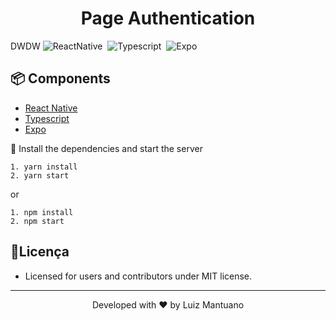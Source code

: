 <h1 align="center">
    <a>Page Authentication</a>
</h1>

DWDW
![ReactNative](https://img.shields.io/badge/React_Native-20232A?style=for-the-badge&logo=react&logoColor=61DAFB)&nbsp;
![Typescript](https://img.shields.io/badge/TypeScript-007ACC?style=for-the-badge&logo=typescript&logoColor=white)&nbsp;
![Expo](https://img.shields.io/badge/Expo-1B1F23?style=for-the-badge&logo=expo&logoColor=white)&nbsp;


## 📦 Components
* [React Native](https://reactnative.dev/)
* [Typescript](https://www.typescriptlang.org/)
* [Expo](https://docs.expo.io/)

🎯 Install the dependencies and start the server

```
1. yarn install
2. yarn start
```
or
```
1. npm install
2. npm start
```

##  📃Licença

* Licensed for users and contributors under MIT license.

---
<p align="center">Developed with ❤️ by Luiz Mantuano</p>
